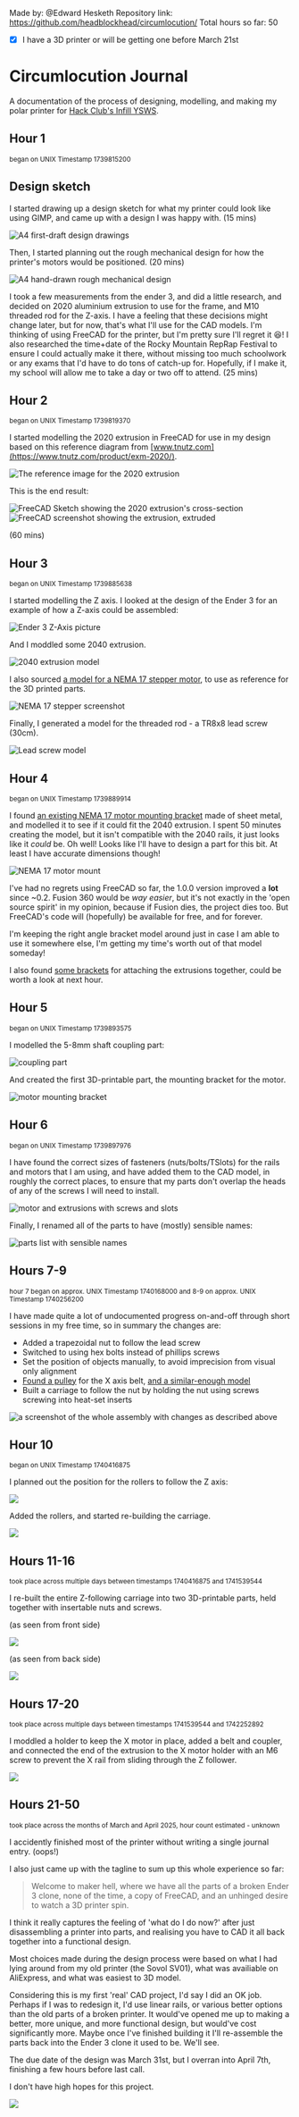Made by: @Edward Hesketh
Repository link: https://github.com/headblockhead/circumlocution/
Total hours so far: 50

- [x] I have a 3D printer or will be getting one before March 21st

# Circumlocution Journal

A documentation of the process of designing, modelling, and making my polar printer for [Hack Club's Infill YSWS](https://infill.hackclub.com/).

## Hour 1

<sup>began on UNIX Timestamp 1739815200</sup>

## Design sketch 

I started drawing up a design sketch for what my printer could look like using GIMP, and came up with a design I was happy with.
(15 mins)

![A4 first-draft design drawings](https://cdn.hack.pet/slackcdn/d91bc4b31b23c046a705fee6ea968fa4.png)

Then, I started planning out the rough mechanical design for how the printer's motors would be positioned.
(20 mins)

![A4 hand-drawn rough mechanical design](https://cdn.hackclubber.dev/slackcdn/0cba194f1f4cf945c3f0f4cda7f216af.png)

I took a few measurements from the ender 3, and did a little research, and decided on 2020 aluminium extrusion to use for the frame, and M10 threaded rod for the Z-axis. I have a feeling that these decisions might change later, but for now, that's what I'll use for the CAD models. I'm thinking of using FreeCAD for the printer, but I'm pretty sure I'll regret it 😆! I also researched the time+date of the Rocky Mountain RepRap Festival to ensure I could actually make it there, without missing too much schoolwork or any exams that I'd have to do tons of catch-up for. Hopefully, if I make it, my school will allow me to take a day or two off to attend.
(25 mins)

## Hour 2

<sup>began on UNIX Timestamp 1739819370</sup>

I started modelling the 2020 extrusion in FreeCAD for use in my design based on this reference diagram from [www.tnutz.com](https://www.tnutz.com/product/exm-2020/).

![The reference image for the 2020 extrusion](https://cdn.hackclubber.dev/slackcdn/7771bdcac71cdee5df4468b976001336.png)

This is the end result:

![FreeCAD Sketch showing the 2020 extrusion's cross-section](https://cdn.hackclubber.dev/slackcdn/1f70b50b7acbe0344b657bcd1724ec4a.png)
![FreeCAD screenshot showing the extrusion, extruded](https://cdn.hack.pet/slackcdn/8ca8864171033d78c575cc6f35eb8825.png)

(60 mins)

## Hour 3

<sup>began on UNIX Timestamp 1739885638</sup>

I started modelling the Z axis. I looked at the design of the Ender 3 for an example of how a Z-axis could be assembled:

![Ender 3 Z-Axis picture](https://cdn.hackclubber.dev/slackcdn/60de35011490539cf4fd5e0239219243.png)

And I moddled some 2040 extrusion.

![2040 extrusion model](https://cdn.hackclubber.dev/slackcdn/94690d0a2c914efde01b9fe4447c6ce6.png)

I also sourced [a model for a NEMA 17 stepper motor](https://www.thingiverse.com/thing:6761583/files), to use as reference for the 3D printed parts.

![NEMA 17 stepper screenshot](https://cdn.hackclubber.dev/slackcdn/40f02e0b98249b96c1ccbab54d68d6bd.png)

Finally, I generated a model for the threaded rod - a TR8x8 lead screw (30cm).

![Lead screw model](https://cdn.hackclubber.dev/slackcdn/6c7c4cf13d735035023bc473e769a3a6.png)

## Hour 4

<sup>began on UNIX Timestamp 1739889914</sup>

I found [an existing NEMA 17 motor mounting bracket](https://www.123-3d.co.uk/123-3D-Metal-mounting-bracket-for-NEMA17-stepper-motor-90-L-bracket-i2129-t14804.html) made of sheet metal, and modelled it to see if it could fit the 2040 extrusion. I spent 50 minutes creating the model, but it isn't compatible with the 2040 rails, it just looks like it *could* be. Oh well! Looks like I'll have to design a part for this bit. At least I have accurate dimensions though!

![NEMA 17 motor mount](https://cdn.hackclubber.dev/slackcdn/05b30cda79c101e34b259e96be0f15b3.png)

I've had no regrets using FreeCAD so far, the 1.0.0 version improved a **lot** since ~0.2. Fusion 360 would be *way easier*, but it's not exactly in the 'open source spirit' in my opinion, because if Fusion dies, the project dies too. But FreeCAD's code will (hopefully) be available for free, and for forever. 

I'm keeping the right angle bracket model around just in case I am able to use it somewhere else, I'm getting my time's worth out of that model someday!

I also found [some brackets](https://www.123-3d.co.uk/123-3D-Blind-corner-connector-for-aluminium-2020-profile-123-3D-brand-i1590-t14575.html) for attaching the extrusions together, could be worth a look at next hour.

## Hour 5

<sup>began on UNIX Timestamp 1739893575</sup>

I modelled the 5-8mm shaft coupling part:

![coupling part](https://cdn.hackclubber.dev/slackcdn/1c53eb03b7c93efc7df3e740816198a9.png)

And created the first 3D-printable part, the mounting bracket for the motor.

![motor mounting bracket](https://cdn.hack.pet/slackcdn/cd3028f52420394428f062ef7cd5f573.png)

## Hour 6

<sup>began on UNIX Timestamp 1739897976</sup>

I have found the correct sizes of fasteners (nuts/bolts/TSlots) for the rails and motors that I am using, and have added them to the CAD model, in roughly the correct places, to ensure that my parts don't overlap the heads of any of the screws I will need to install.

![motor and extrusions with screws and slots](https://cdn.hack.pet/slackcdn/9ab6941896ad23120a4126bccc9aa6e2.png)

Finally, I renamed all of the parts to have (mostly) sensible names:

![parts list with sensible names](https://cdn.hackclubber.dev/slackcdn/c091daf3599890aa7fd94361db321e48.png)

## Hours 7-9

<sup>hour 7 began on approx. UNIX Timestamp 1740168000 and 8-9 on approx. UNIX Timestamp 1740256200</sup>

I have made quite a lot of undocumented progress on-and-off through short sessions in my free time, so in summary the changes are:
- Added a trapezoidal nut to follow the lead screw
- Switched to using hex bolts instead of phillips screws
- Set the position of objects manually, to avoid imprecision from visual only alignment
- [Found a pulley](https://www.123-3d.co.uk/123-3D-GT2-high-resolution-timing-belt-pulley-20-teeth-6mm-belt-5mm-bore-GT2-20T-W6-B5-i2081-t14815.html) for the X axis belt, [and a similar-enough model](https://grabcad.com/library/gt2-pulley-20-tooth-id-6mm-1)
- Built a carriage to follow the nut by holding the nut using screws screwing into heat-set inserts

![a screenshot of the whole assembly with changes as described above](https://cloud-d1we5mzy3-hack-club-bot.vercel.app/0image.png)

## Hour 10

<sup>began on UNIX Timestamp 1740416875</sup>

I planned out the position for the rollers to follow the Z axis:

![](https://cloud-cyfuz2z3i-hack-club-bot.vercel.app/0image.png)

Added the rollers, and started re-building the carriage.

![](https://cloud-aa22v5w8t-hack-club-bot.vercel.app/0image.png)

## Hours 11-16

<sup>took place across multiple days between timestamps 1740416875 and 1741539544</sup>

I re-built the entire Z-following carriage into two 3D-printable parts, held together with insertable nuts and screws.

(as seen from front side)

![](https://hc-cdn.hel1.your-objectstorage.com/s/v3/bbf534821b55a24cfd03fbf01609c99424e38789_image.png)

(as seen from back side)

![](https://hc-cdn.hel1.your-objectstorage.com/s/v3/56549c14186e0d0648153ff6db1491fdf45d664e_image.png)

## Hours 17-20

<sup>took place across multiple days between timestamps 1741539544 and 1742252892</sup>

I moddled a holder to keep the X motor in place, added a belt and coupler, and connected the end of the extrusion to the X motor holder with an M6 screw to prevent the X rail from sliding through the Z follower.

![](https://hc-cdn.hel1.your-objectstorage.com/s/v3/7e4114abc02d86b2a032e08489dd0641c4f12cb8_screenshot_from_2025-03-17_22-56-54.png)

## Hours 21-50

<sup>took place across the months of March and April 2025, hour count estimated - unknown</sup>

I accidently finished most of the printer without writing a single journal entry. (oops!)

I also just came up with the tagline to sum up this whole experience so far:

> Welcome to maker hell, where we have all the parts of a broken Ender 3 clone, none of the time, a copy of FreeCAD, and an unhinged desire to watch a 3D printer spin.

I think it really captures the feeling of 'what do I do now?' after just disassembling a printer into parts, and realising you have to CAD it all back together into a functional design.

Most choices made during the design process were based on what I had lying around from my old printer (the Sovol SV01), what was availiable on AliExpress, and what was easiest to 3D model.

Considering this is my first 'real' CAD project, I'd say I did an OK job. Perhaps if I was to redesign it, I'd use linear rails, or various better options than the old parts of a broken printer. It would've opened me up to making a better, more unique, and more functional design, but would've cost significantly more. Maybe once I've finished building it I'll re-assemble the parts back into the Ender 3 clone it used to be. We'll see.

The due date of the design was March 31st, but I overran into April 7th, finishing a few hours before last call.

I don't have high hopes for this project.

![](https://hc-cdn.hel1.your-objectstorage.com/s/v3/5fa42eb9ec229567686f8d5f81ad19d0b2a4b9ff_screenshot_from_2025-04-07_00-14-54.png)
